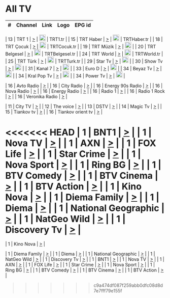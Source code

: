 <h1>All TV</h1>

| #   | Channel        | Link  | Logo | EPG id |
|:---:|:--------------:|:-----:|:----:|:------:|

| 13  | TRT 1            | [>](https://tv-trt1.medya.trt.com.tr/master.m3u8) | <img height="20" src="https://i.imgur.com/j786OLG.png"/> | TRT1.tr |
| 15  | TRT Haber        | [>](https://tv-trthaber.medya.trt.com.tr/master.m3u8) | <img height="20" src="https://i.imgur.com/OVfo8Ab.png"/> | TRTHaber.tr |
| 18  | TRT Çocuk        | [>](https://tv-trtcocuk.medya.trt.com.tr/master.m3u8) | <img height="20" src="https://i.imgur.com/QLFmD6d.png"/> | TRTCocuk.tr |
| 19  | TRT Müzik        | [>](https://tv-trtmuzik.medya.trt.com.tr/master.m3u8) | <img height="20" src="https://i.imgur.com/fIVFCEd.png"/> |
| 20  | TRT Belgesel     | [>](https://tv-trtbelgesel.medya.trt.com.tr/master.m3u8) | <img height="20" src="https://i.imgur.com/MGO87pe.png"/> | TRTBelgesel.tr |
| 24  | TRT World        | [>](https://tv-trtworld.medya.trt.com.tr/master.m3u8) | <img height="20" src="https://i.imgur.com/JEA2xpv.png"/> | TRTWorld.tr |
| 25  | TRT Türk         | [>](https://tv-trtturk.medya.trt.com.tr/master.m3u8) | <img height="20" src="https://i.imgur.com/OSTOQNw.png"/> | TRTTurk.tr |
| 29  | Star Tv   | [>](https://dogus-live.daioncdn.net/startv/startv_360p.m3u8) | <img height="20" src="https://i.imgur.com/IebUZx1.png"/> |
| 30  | Show Tv     | [>](https://ciner-live.daioncdn.net/showtv/showtv.m3u8) | <img height="20" src="https://i.imgur.com/IebUZx1.png"/> |
| 31  | Kanal 7     | [>](https://kanal7-live.daioncdn.net/kanal7/kanal7.m3u8) | <img height="20" src="https://i.imgur.com/IebUZx1.png"/> |
| 33  | Euro D    | [>](https://www.youtube.com/user/KanalD/live) | <img height="20" src="https://i.imgur.com/IebUZx1.png"/> |
| 34  | Beyaz Tv     | [>](https://beyaztv-live.daioncdn.net/beyaztv/beyaztv.m3u8) | <img height="20" src="https://i.imgur.com/IebUZx1.png"/> |
| 34  | Kral Pop Tv     | [>](https://www.youtube.com/watch?v=GuFTuKoXepw) | <img height="20" src="https://i.imgur.com/IebUZx1.png"/> |
| 34  | Power Tv     | [>](https://livetv.powerapp.com.tr/powerTV/powerhd.smil/chunklist.m3u8) | <img height="20" src="https://i.imgur.com/IebUZx1.png"/> |

| 16  | Avto Radio | [>](http://stream.metacast.eu/avtoradio.mp3.m3u) |
| 16  | City Radio | [>](http://stream.metacast.eu/city.aac.m3u) |
| 16  | Energy 90s Radio | [>](http://stream.metacast.eu/energy-90s.m3u) |
| 16  | Nova Radio | [>](http://stream.metacast.eu/nova.aac.m3u) |
| 16  | Energy Radio | [>](http://stream.metacast.eu/nrj.aac.m3u) |
| 16  | Radio 1 | [>](http://stream.metacast.eu/radio1.aac.m3u) |
| 16  | Radio 1 Rock | [>](http://stream.metacast.eu/radio1rock.aac.m3u) |
| 16  | Veronika Radio | [>](http://stream.metacast.eu/veronika.aac.m3u) |

| 11  | City TV | [>](https://tv.city.bg/play/tshls/citytv/index.m3u8) |
| 12  | The voice | [>](https://bss1.neterra.tv/thevoice/thevoice.m3u8) |
| 13  | DSTV | [>](http://46.249.95.140:8081/hls/data.m3u8) |
| 14  | Magic Tv | [>](https://bss1.neterra.tv/magictv/magictv.m3u8) |
| 15  | Tiankov tv | [>](https://streamer103.neterra.tv/tiankov-folk/live.m3u8) |
| 16  | Tiankov orient tv | [>](https://streamer103.neterra.tv/tiankov-orient/live.m3u8) |

<<<<<<< HEAD
| 1 | BNT1 | [>](https://ymkaya.xyz:45033/tv/bnt1/playlist.m3u8?wmsAuthSign=c2VydmVyX3RpbWU9Ni8yNy8yMDI1IDE6MDU6MTIgUE0maGFzaF92YWx1ZT1DUWUvUUsxeFpjV2ZhR25NeXgwREFBPT0mdmFsaWRtaW51dGVzPTYw) |
| 1 | Nova TV | [>](https://ymkaya.xyz:45033/tv/novatv/playlist.m3u8?wmsAuthSign=c2VydmVyX3RpbWU9Ni8yNy8yMDI1IDE6MDU6MjEgUE0maGFzaF92YWx1ZT1GV0hmbGVNK2c1Q1hyVWNkL2FtY1NBPT0mdmFsaWRtaW51dGVzPTYw) |
| 1 | AXN | [>](https://ymkaya.xyz:45033/tv/axn/playlist.m3u8?wmsAuthSign=c2VydmVyX3RpbWU9Ni8yNy8yMDI1IDE6MDU6MzIgUE0maGFzaF92YWx1ZT1EclJWWmZCc2llaGc3UWdhU2JpTnlRPT0mdmFsaWRtaW51dGVzPTYw) |
| 1 | FOX Life | [>](https://ymkaya.xyz:45033/tv/foxlife/playlist.m3u8?wmsAuthSign=c2VydmVyX3RpbWU9Ni8yNy8yMDI1IDE6MDU6NDEgUE0maGFzaF92YWx1ZT1KL1F5YUZRTDhLN1IvOGw3c0pvWENnPT0mdmFsaWRtaW51dGVzPTYw) |
| 1 | Star Crime | [>](https://ymkaya.xyz:45033/tv/foxcrime/playlist.m3u8?wmsAuthSign=c2VydmVyX3RpbWU9Ni8yNy8yMDI1IDE6MDU6NTEgUE0maGFzaF92YWx1ZT1IdVFsME5mcC90NkdvVE9MYlRRNlNnPT0mdmFsaWRtaW51dGVzPTYw) |
| 1 | Nova Sport | [>](https://ymkaya.xyz:45033/tv/novasport/playlist.m3u8?wmsAuthSign=c2VydmVyX3RpbWU9Ni8yNy8yMDI1IDE6MDY6MDEgUE0maGFzaF92YWx1ZT1WZlluNjlPOGRKQjh6YlJXT2FlRFVRPT0mdmFsaWRtaW51dGVzPTYw) |
| 1 | Ring BG | [>](https://ymkaya.xyz:45033/tv/ringbg/playlist.m3u8?wmsAuthSign=c2VydmVyX3RpbWU9Ni8yNy8yMDI1IDE6MDY6MTEgUE0maGFzaF92YWx1ZT1RZnUzM0tzS0RUZHU5SHR4RmYxN2FnPT0mdmFsaWRtaW51dGVzPTYw) |
| 1 | BTV Comedy | [>](https://ymkaya.xyz:45033/tv/btvcomedy/playlist.m3u8?wmsAuthSign=c2VydmVyX3RpbWU9Ni8yNy8yMDI1IDE6MDY6MjEgUE0maGFzaF92YWx1ZT1WZmdGdCt3OU9DSnVvNTZpdlkyN0RRPT0mdmFsaWRtaW51dGVzPTYw) |
| 1 | BTV Cinema | [>](https://ymkaya.xyz:45033/tv/btvcinema/playlist.m3u8?wmsAuthSign=c2VydmVyX3RpbWU9Ni8yNy8yMDI1IDE6MDY6MzAgUE0maGFzaF92YWx1ZT1FY25GMDJCdzJmSloxU21KeTNQVER3PT0mdmFsaWRtaW51dGVzPTYw) |
| 1 | BTV Action | [>](https://ymkaya.xyz:45033/tv/btvaction/playlist.m3u8?wmsAuthSign=c2VydmVyX3RpbWU9Ni8yNy8yMDI1IDE6MDY6NDAgUE0maGFzaF92YWx1ZT1LUmw2bW9nTC83dlZoK21IYTlPa0ZnPT0mdmFsaWRtaW51dGVzPTYw) |
| 1 | Kino Nova | [>](https://ymkaya.xyz:45033/tv/kinonova/playlist.m3u8?wmsAuthSign=c2VydmVyX3RpbWU9Ni8yNy8yMDI1IDE6MDY6NDkgUE0maGFzaF92YWx1ZT1vL3NSWmlHWnovMzBiNmFZZ3ltSWx3PT0mdmFsaWRtaW51dGVzPTYw) |
| 1 | Diema Family | [>](https://ymkaya.xyz:45033/tv/diemafamily/playlist.m3u8?wmsAuthSign=c2VydmVyX3RpbWU9Ni8yNy8yMDI1IDE6MDY6NTkgUE0maGFzaF92YWx1ZT10YTNiVzNFc0x1YVNibVJ6MDlBdUh3PT0mdmFsaWRtaW51dGVzPTYw) |
| 1 | Diema | [>](https://ymkaya.xyz:45033/tv/diema/playlist.m3u8?wmsAuthSign=c2VydmVyX3RpbWU9Ni8yNy8yMDI1IDE6MDc6MDkgUE0maGFzaF92YWx1ZT1BN3pWZkkvSFRGeEpqOGZlRmxaSkJRPT0mdmFsaWRtaW51dGVzPTYw) |
| 1 | National Geographic | [>](https://ymkaya.xyz:45033/tv/natgeo/playlist.m3u8?wmsAuthSign=c2VydmVyX3RpbWU9Ni8yNy8yMDI1IDE6MDc6MTggUE0maGFzaF92YWx1ZT10VGVvNWlsV3JLOE02VlF3bjV6UGNRPT0mdmFsaWRtaW51dGVzPTYw) |
| 1 | NatGeo Wild | [>](https://ymkaya.xyz:45033/tv/natgeowild/playlist.m3u8?wmsAuthSign=c2VydmVyX3RpbWU9Ni8yNy8yMDI1IDE6MDc6MjggUE0maGFzaF92YWx1ZT14azhxdUVHbnhpaHh6dG9Wd3RWS3B3PT0mdmFsaWRtaW51dGVzPTYw) |
| 1 | Discovery Tv | [>](https://ymkaya.xyz:45033/tv/discovery/playlist.m3u8?wmsAuthSign=c2VydmVyX3RpbWU9Ni8yNy8yMDI1IDE6MDc6MzcgUE0maGFzaF92YWx1ZT0xMTZsaUN2cDBZeW1JUDhjQm1rSWFRPT0mdmFsaWRtaW51dGVzPTYw) |
=======


| 1 | Kino Nova | [>](https://ymkaya.xyz:11336/tv/kinonova/playlist.m3u8?wmsAuthSign=c2VydmVyX3RpbWU9MS8yLzIwMjUgNDo0MDoyMCBBTSZoYXNoX3ZhbHVlPWlFS1FrWEtMMVRFM3l5YklUWUJQUHc9PSZ2YWxpZG1pbnV0ZXM9NjA=) |

| 1 | Diema Family | [>](https://ymkaya.xyz:11336/tv/diemafamily/playlist.m3u8?wmsAuthSign=c2VydmVyX3RpbWU9MS8yLzIwMjUgNDo0MDozMCBBTSZoYXNoX3ZhbHVlPUVUaTVKTldvZTF5WVVCM0YwL21kaXc9PSZ2YWxpZG1pbnV0ZXM9NjA=) |
| 1 | Diema | [>](https://ymkaya.xyz:11336/tv/diema/playlist.m3u8?wmsAuthSign=c2VydmVyX3RpbWU9MS8yLzIwMjUgNDo0MDo0MCBBTSZoYXNoX3ZhbHVlPVlYMWVJT2NuUjNpUTBsaytEUFFOS2c9PSZ2YWxpZG1pbnV0ZXM9NjA=) |
| 1 | National Geographic | [>](https://ymkaya.xyz:11336/tv/natgeo/playlist.m3u8?wmsAuthSign=c2VydmVyX3RpbWU9MS8yLzIwMjUgNDo0MTo0MSBBTSZoYXNoX3ZhbHVlPTJQTlVmcG5nYWx0M013eUhGRGxnd0E9PSZ2YWxpZG1pbnV0ZXM9NjA=) |
| 1 | NatGeo Wild | [>](https://ymkaya.xyz:11336/tv/natgeowild/playlist.m3u8?wmsAuthSign=c2VydmVyX3RpbWU9MS8yLzIwMjUgNDo0MTo1MSBBTSZoYXNoX3ZhbHVlPVl1OXZaTTliN0hGWEN3eDBYd1duNkE9PSZ2YWxpZG1pbnV0ZXM9NjA=) |
| 1 | Discovery Tv | [>](https://ymkaya.xyz:11336/tv/discovery/playlist.m3u8?wmsAuthSign=c2VydmVyX3RpbWU9MS8yLzIwMjUgNDo0MjowMSBBTSZoYXNoX3ZhbHVlPWtBQmdLNlY2RmQwWElzMVYzSDJyVkE9PSZ2YWxpZG1pbnV0ZXM9NjA=) |
| 1 | BNT1 | [>](https://ymkaya.xyz:11336/tv/bnt1/playlist.m3u8?wmsAuthSign=c2VydmVyX3RpbWU9MS8yLzIwMjUgNDozODozOCBBTSZoYXNoX3ZhbHVlPVVrMVlRQXpJWlhYeUh6ZFVpSC9NMUE9PSZ2YWxpZG1pbnV0ZXM9NjA=) |
| 1 | Nova TV | [>](https://ymkaya.xyz:11336/tv/novatv/playlist.m3u8?wmsAuthSign=c2VydmVyX3RpbWU9MS8yLzIwMjUgNDozODo0OCBBTSZoYXNoX3ZhbHVlPUVxQjh1a0ZzYkVGZU8zZDFGTzdreVE9PSZ2YWxpZG1pbnV0ZXM9NjA=) |
| 1 | AXN | [>](https://ymkaya.xyz:11336/tv/axn/playlist.m3u8?wmsAuthSign=c2VydmVyX3RpbWU9MS8yLzIwMjUgNDozODo1OCBBTSZoYXNoX3ZhbHVlPUpkWStGY1hkNXhaOVpPZ0thQ0FZL3c9PSZ2YWxpZG1pbnV0ZXM9NjA=) |
| 1 | FOX Life | [>](https://ymkaya.xyz:11336/tv/foxlife/playlist.m3u8?wmsAuthSign=c2VydmVyX3RpbWU9MS8yLzIwMjUgNDozOToxMCBBTSZoYXNoX3ZhbHVlPWt1ZDc1T3AzYlZDTjJnSy9TU0xJZlE9PSZ2YWxpZG1pbnV0ZXM9NjA=) |
| 1 | Star Crime | [>](https://ymkaya.xyz:11336/tv/foxcrime/playlist.m3u8?wmsAuthSign=c2VydmVyX3RpbWU9MS8yLzIwMjUgNDozOToyMCBBTSZoYXNoX3ZhbHVlPXIwVU45Nm9FR1l2enNkTG9TanBxbmc9PSZ2YWxpZG1pbnV0ZXM9NjA=) |
| 1 | Nova Sport | [>](https://ymkaya.xyz:11336/tv/novasport/playlist.m3u8?wmsAuthSign=c2VydmVyX3RpbWU9MS8yLzIwMjUgNDozOTozMCBBTSZoYXNoX3ZhbHVlPXlSZ0UxazVaM0xhSmc0NmR4T0c1T2c9PSZ2YWxpZG1pbnV0ZXM9NjA=) |
| 1 | Ring BG | [>](https://ymkaya.xyz:11336/tv/ringbg/playlist.m3u8?wmsAuthSign=c2VydmVyX3RpbWU9MS8yLzIwMjUgNDozOTo0MCBBTSZoYXNoX3ZhbHVlPTR4aUlFNHVUYWN4enY1WkVuOFZma2c9PSZ2YWxpZG1pbnV0ZXM9NjA=) |
| 1 | BTV Comedy | [>](https://ymkaya.xyz:11336/tv/btvcomedy/playlist.m3u8?wmsAuthSign=c2VydmVyX3RpbWU9MS8yLzIwMjUgNDozOTo1MCBBTSZoYXNoX3ZhbHVlPUtrMTJ2RHNTTUU1RFp1ZkVOdXFSK3c9PSZ2YWxpZG1pbnV0ZXM9NjA=) |
| 1 | BTV Cinema | [>](https://ymkaya.xyz:11336/tv/btvcinema/playlist.m3u8?wmsAuthSign=c2VydmVyX3RpbWU9MS8yLzIwMjUgNDozOTo1OSBBTSZoYXNoX3ZhbHVlPTZWcU9FZW56cG1NM1lrYy8xNE5NeHc9PSZ2YWxpZG1pbnV0ZXM9NjA=) |
| 1 | BTV Action | [>](https://ymkaya.xyz:11336/tv/btvaction/playlist.m3u8?wmsAuthSign=c2VydmVyX3RpbWU9MS8yLzIwMjUgNDo0MDoxMCBBTSZoYXNoX3ZhbHVlPUlDd0ErRkZVWThyMVZwR3c2REdGZ3c9PSZ2YWxpZG1pbnV0ZXM9NjA=) |
>>>>>>> c9a474df087f259abb0dfc08d8d7e7fff79e155f
